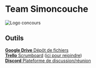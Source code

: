 # Team Simoncouche
![Logo concours](http://montreal.ubisoft.com/wp-content/uploads/2015/07/V4_Header_CU.jpg)

## Outils

[**Google Drive** Dépôt de fichiers](https://drive.google.com/open?id=0B_DOXh3o4VS9UGZQTFQyeXJHdFk)  
[**Trello** Scrumboard](https://trello.com/b/DGX938ib/concours-ubisoft-2016) ([ici pour rejoindre](https://trello.com/invite/b/DGX938ib/b03fa9322ce147386757cdd40e9933ec/concours-ubisoft-2016))  
[**Discord** Plateforme de discussion/réunion](https://discord.gg/0h8W9gId7bAkyKld)  
